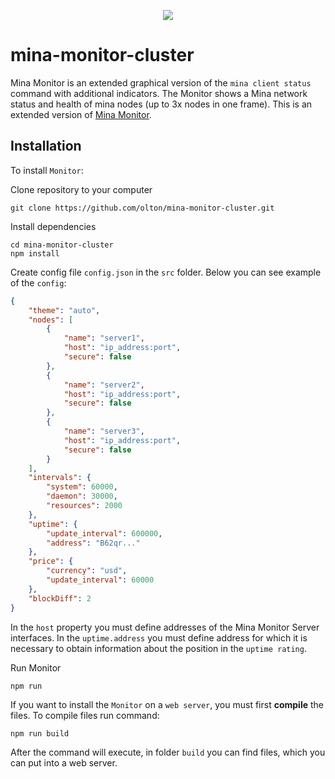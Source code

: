 <p align="center">
    <img src="https://pimenov.com.ua/assets/project-images/mina-monitor-cluster-06-07-2021.jpg">
</p>  
  
# mina-monitor-cluster
Mina Monitor is an extended graphical version of the `mina client status` command with additional indicators.
The Monitor shows a Mina network status and health of mina nodes (up to 3x nodes in one frame).
This is an extended version of [Mina Monitor](https://github.com/olton/mina-node-monitor).

## Installation
To install `Monitor`:

Clone repository to your computer
```shell
git clone https://github.com/olton/mina-monitor-cluster.git
``` 

Install dependencies
```shell
cd mina-monitor-cluster
npm install
```

Create config file `config.json` in the `src` folder. Below you can see example of the `config`:
```json
{
    "theme": "auto",
    "nodes": [
        {
            "name": "server1",
            "host": "ip_address:port",
            "secure": false
        },
        {
            "name": "server2",
            "host": "ip_address:port",
            "secure": false
        },
        {
            "name": "server3",
            "host": "ip_address:port",
            "secure": false
        }
    ],
    "intervals": {
        "system": 60000,
        "daemon": 30000,
        "resources": 2000
    },
    "uptime": {
        "update_interval": 600000,
        "address": "B62qr..."
    },
    "price": {
        "currency": "usd",
        "update_interval": 60000
    },
    "blockDiff": 2
}
```

In the `host` property you must define addresses of the Mina Monitor Server interfaces.
In the `uptime.address` you must define address for which it is necessary to obtain information about the position in the `uptime rating`.

Run Monitor
```shell
npm run
```

If you want to install the `Monitor` on a `web server`, you must first **compile** the files.
To compile files run command:
```shell
npm run build
```
After the command will execute, in folder `build` you can find files, which you can put into a web server.